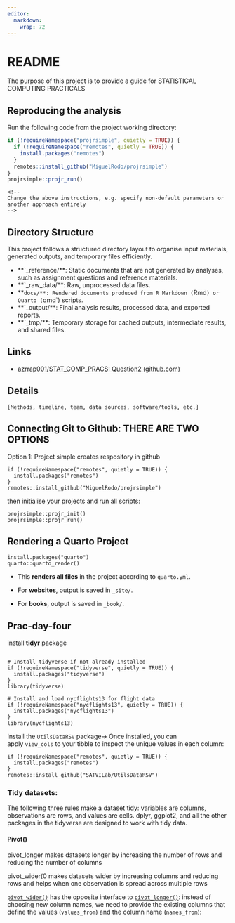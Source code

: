 ```yaml
---
editor: 
  markdown: 
    wrap: 72
---
```


# README

The purpose of this project is to provide a guide for STATISTICAL
COMPUTING PRACTICALS

## Reproducing the analysis

Run the following code from the project working directory:

``` r
if (!requireNamespace("projrsimple", quietly = TRUE)) {
  if (!requireNamespace("remotes", quietly = TRUE)) {
    install.packages("remotes")
  }
  remotes::install_github("MiguelRodo/projrsimple")
}
projrsimple::projr_run()
```

```{=html}
<!--
Change the above instructions, e.g. specify non-default parameters or
another approach entirely
-->
```

## Directory Structure

This project follows a structured directory layout to organise input
materials, generated outputs, and temporary files efficiently.

-   \*\*\`\_reference/\*\*: Static documents that are not generated by
    analyses, such as assignment questions and reference materials.
-   \*\*\`\_raw_data/\*\*: Raw, unprocessed data files.
-   \*\*`docs/**: Rendered documents produced from R Markdown (`Rmd`) or   Quarto (`qmd\`)
    scripts.
-   \*\*\`\_output/\*\*: Final analysis results, processed data, and
    exported reports.
-   \*\*\`\_tmp/\*\*: Temporary storage for cached outputs, intermediate
    results, and shared files.

## Links

-   [azrrap001/STAT_COMP_PRACS: Question2
    (github.com)](https://github.com/azrrap001/STAT_COMP_PRACS/tree/main)

## Details

`[Methods, timeline, team, data sources, software/tools, etc.]`

## Connecting Git to Github: THERE ARE TWO OPTIONS

Option 1: Project simple creates respository in github

```{r}
if (!requireNamespace("remotes", quietly = TRUE)) {
  install.packages("remotes")
}
remotes::install_github("MiguelRodo/projrsimple")
```

then initialise your projects and run all scripts:

```{r}
projrsimple::projr_init()
projrsimple::projr_run()
```

## Rendering a Quarto Project

```{r}
install.packages("quarto")
quarto::quarto_render()

```

-   This **renders all files** in the project according to `quarto.yml`.

-   For **websites**, output is saved in `_site/`.

-   For **books**, output is saved in `_book/`.

## Prac-day-four

install **tidyr** package

```{r}

# Install tidyverse if not already installed
if (!requireNamespace("tidyverse", quietly = TRUE)) {
  install.packages("tidyverse")
}
library(tidyverse)

# Install and load nycflights13 for flight data
if (!requireNamespace("nycflights13", quietly = TRUE)) {
  install.packages("nycflights13")
}
library(nycflights13)
```

Install the `UtilsDataRSV` package-\> Once installed, you can
apply `view_cols` to your tibble to inspect the unique values in each
column:

```{r}
if (!requireNamespace("remotes", quietly = TRUE)) {
  install.packages("remotes")
}
remotes::install_github("SATVILab/UtilsDataRSV")

```

### Tidy datasets:

The following three rules make a dataset tidy: variables are columns,
observations are rows, and values are cells. dplyr, ggplot2, and all the
other packages in the tidyverse are designed to work with tidy data.

#### Pivot()

pivot_longer makes datasets longer by increasing the number of rows and
reducing the number of columns

pivot_wider(0 makes datasets wider by increasing columns and reducing
rows and helps when one observation is spread across multiple rows

[`pivot_wider()`](https://tidyr.tidyverse.org/reference/pivot_wider.html) has
the opposite interface
to [`pivot_longer()`](https://tidyr.tidyverse.org/reference/pivot_longer.html):
instead of choosing new column names, we need to provide the existing
columns that define the values (`values_from`) and the column name
(`names_from`):

